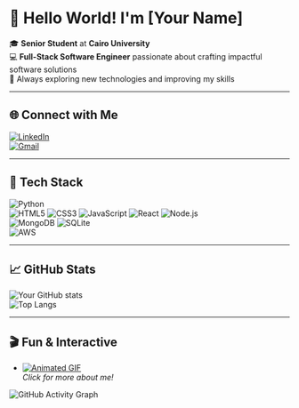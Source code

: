 # 👋 Hello World! I'm [Your Name]

🎓 **Senior Student** at **Cairo University**  
💻 **Full-Stack Software Engineer** passionate about crafting impactful software solutions  
🌟 Always exploring new technologies and improving my skills  

---

## 🌐 Connect with Me
[![LinkedIn](https://img.shields.io/badge/LinkedIn-0A66C2?style=for-the-badge&logo=linkedin&logoColor=white)](https://www.linkedin.com/in/ahmed-adel-elshaer-528978231/)  
[![Gmail](https://img.shields.io/badge/Gmail-D14836?style=for-the-badge&logo=gmail&logoColor=white)](mailto:ahmedelshaer989@gmail.com)  

---

## 🚀 Tech Stack
![Python](https://img.shields.io/badge/Python-3776AB?style=for-the-badge&logo=python&logoColor=white)  
![HTML5](https://img.shields.io/badge/HTML5-E34F26?style=for-the-badge&logo=html5&logoColor=white)
![CSS3](https://img.shields.io/badge/CSS3-1572B6?style=for-the-badge&logo=css3&logoColor=white)
![JavaScript](https://img.shields.io/badge/JavaScript-F7DF1E?style=for-the-badge&logo=javascript&logoColor=black)
![React](https://img.shields.io/badge/React-20232A?style=for-the-badge&logo=react&logoColor=61DAFB)
![Node.js](https://img.shields.io/badge/Node.js-339933?style=for-the-badge&logo=node.js&logoColor=white)  
![MongoDB](https://img.shields.io/badge/MongoDB-47A248?style=for-the-badge&logo=mongodb&logoColor=white)
![SQLite](https://img.shields.io/badge/SQLite-003B57?style=for-the-badge&logo=sqlite&logoColor=white)  
![AWS](https://img.shields.io/badge/AWS-FF9900?style=for-the-badge&logo=amazon-aws&logoColor=white)

---

## 📈 GitHub Stats
![Your GitHub stats](https://github-readme-stats.vercel.app/api?username=yourusername&show_icons=true&theme=radical)  
![Top Langs](https://github-readme-stats.vercel.app/api/top-langs/?username=yourusername&layout=compact&theme=radical)

---

## 🎬 Fun & Interactive
- [![Animated GIF](https://media.giphy.com/media/26AHONQ79FdWZhAI0/giphy.gif)](https://your-portfolio-link.com)  
  _Click for more about me!_

![GitHub Activity Graph](https://github-readme-activity-graph.cyclic.app/graph?username=yourusername&theme=github-dark)
